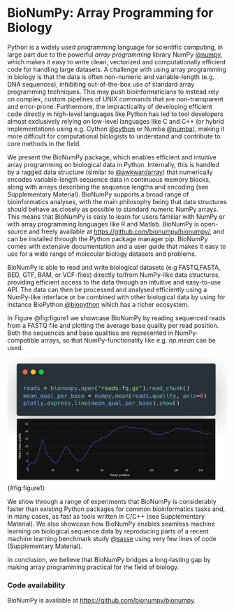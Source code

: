 BioNumPy: Array Programming for Biology
==========================================

Python is a widely used programming language for scientific computing, in large part due to the powerful *array programming* library NumPy [@numpy], which makes it easy to write clean, vectorized and computationally efficient code for handling large datasets. A challenge with using array programming in biology is that the data is often non-numeric and variable-length (e.g. DNA sequences), inhibiting out-of-the-box use of standard array programming techniques. This may push bioinformaticians to instead rely on complex, custom pipelines of UNIX commands that are non-transparent and error-prone. Furthermore, the impracticality of developing efficient code directly in high-level languages like Python has led to tool developers almost exclusively relying on low-level languages like C and C++ (or hybrid implementations using e.g. Cython [@cython] or Numba [@numba]), making it more difficult for computational biologists to understand and contribute to core methods in the field. 

We present the BioNumPy package, which enables efficient and intuitive array programming on biological data in Python. Internally, this is handled by a ragged data structure (similar to [@awkwardarray]) that numerically encodes variable-length sequence data in continuous memory blocks, along with arrays describing the sequence lengths and encoding (see Supplementary Material). BioNumPy supports a broad range of bioinformatics analyses, with the main philosophy being that data structures should behave as closely as possible to standard numeric NumPy arrays. This means that BioNumPy is easy to learn for users familiar with NumPy or with array programming languages like R and Matlab. BioNumPy is open-source and freely available at https://github.com/bionumpy/bionumpy/, and can be installed through the Python package manager pip. BioNumPy comes with extensive documentation and a user guide that makes it easy to use for a wide range of molecular biology datasets and problems.


BioNumPy is able to read and write biological datasets (e.g FASTQ,FASTA, BED, GTF, BAM, or VCF-files) directly to/from NumPy-like data structures, providing efficient access to the data through an intuitive and easy-to-use API. The data can then be processed and analysed efficiently using a NumPy-like interface or be combined with other biological data by using for instance BioPython [@biopython] which has a richer ecosystem.

In Figure @fig:figure1 we showcase BioNumPy by reading sequenced reads from a FASTQ file and plotting the average base quality per read position. Both the sequences and base qualities are represented in NumPy-compatible arrays, so that NumPy-functionality like e.g. *np.mean* can be used. 

![**Example of BioNumPy usage**. We read a chunk from a FASTQ file, use NumPy to get the average base quality per read position and use Plotly to plot the results. Axis labels are not included in the code and have been added for clarity.](images/figure1-v3.png){#fig:figure1}


 
We show through a range of experiments that BioNumPy is considerably faster than existing Python packages for common bioinformatics tasks and, in many cases, as fast as tools written in C/C++ (see Supplementary Material). We also showcase how BioNumPy enables seamless machine learning on biological sequence data by reproducing parts of a recent machine learning benchmark study [@sasse] using very few lines of code (Supplementary Material). 

In conclusion, we believe that BioNumPy bridges a long-lasting gap by making array programming practical for the field of biology.

### Code availability
BioNumPy is available at <https://github.com/bionumpy/bionumpy>.


[@numpy]: doi:10.1038/s41586-020-2649-2
[@awkwardarray]: doi:10.5281/zenodo.4341376
[@numba]: doi:10.1145/2833157.2833162
[@cython]: doi:10.1109/MCSE.2010.118
[@sasse]: doi:10.1038/s41588-023-01524-6
[@biopython]: doi:10.1093/bioinformatics/btp163




